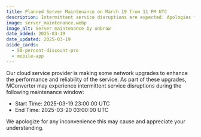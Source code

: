 ```yaml
---
title: Planned Server Maintenance on March 19 from 11 PM UTC
description: Intermittent service disruptions are expected. Apologies for the inconvenience.
image: server_maintenance.webp
image_alt: Server maintenance by unDraw
date_added: 2025-03-19
date_updated: 2025-03-19
aside_cards:
  - 50-percent-discount-pro
  - mobile-app
---
```


Our cloud service provider is making some network upgrades to enhance the performance and reliability of the service. As part of these upgrades, MConverter may experience intermittent service disruptions during the following maintenance window:

* Start Time: 2025-03-19 23:00:00 UTC
* End Time: 2025-03-20 03:00:00 UTC

We apologize for any inconvenience this may cause and appreciate your understanding.